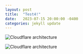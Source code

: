 ```yaml
---
layout: post
title:  "Test4!"
date:   2023-07-15 20:00:00 -0400
categories: jekyll update
---
```

![Cloudflare architecture](/assets/2016-06-09-cloudflare/t.jpg)

![Cloudflare architecture](assets/2016-06-09-cloudflare/t.jpg)

[jekyll-docs]: https://jekyllrb.com/docs/home
[jekyll-gh]:   https://github.com/jekyll/jekyll
[jekyll-talk]: https://talk.jekyllrb.com/
